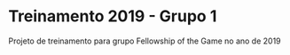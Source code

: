 # Treinamento 2019 - Grupo 1
Projeto de treinamento para grupo Fellowship of the Game no ano de 2019
